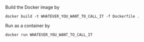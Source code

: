 Build the Docker image by
```
docker build -t WHATEVER_YOU_WANT_TO_CALL_IT -f Dockerfile .
```

Run as a container by
```
docker run WHATEVER_YOU_WANT_TO_CALL_IT
```
